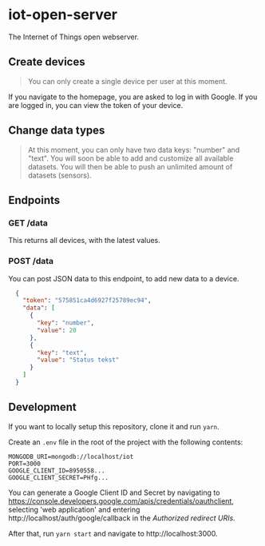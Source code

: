 # iot-open-server
The Internet of Things open webserver.

## Create devices

> You can only create a single device per user at this moment.

If you navigate to the homepage, you are asked to log in with Google. If you are logged in, you can view the token of your device.


## Change data types

> At this moment, you can only have two data keys: "number" and "text". 
> You will soon be able to add and customize all available datasets. You will then be able to push an unlimited amount of datasets (sensors).


## Endpoints

### GET /data

This returns all devices, with the latest values.


### POST /data

You can post JSON data to this endpoint, to add new data to a device.

```json
  {
    "token": "575851ca4d6927f25789ec94",
    "data": [
      {
        "key": "number",
        "value": 20
      },
      {
        "key": "text",
        "value": "Status tekst"
      }
    ]
  }
```

## Development

If you want to locally setup this repository, clone it and run `yarn`.

Create an `.env` file in the root of the project with the following contents:
```
MONGODB_URI=mongodb://localhost/iot
PORT=3000
GOOGLE_CLIENT_ID=8950558...
GOOGLE_CLIENT_SECRET=PHfg...
```

You can generate a Google Client ID and Secret by navigating to https://console.developers.google.com/apis/credentials/oauthclient, selecting 'web application' and entering http://localhost/auth/google/callback in the _Authorized redirect URIs_.

After that, run `yarn start` and navigate to http://localhost:3000.
